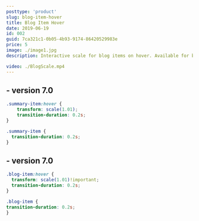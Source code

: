 ```yaml
---
posttype: 'product'
slug: blog-item-hover
title: Blog Item Hover
date: 2019-06-19
id: 002
guid: 7ca321c1-0b05-4b93-9174-86420529983e
price: 5
image: ./image1.jpg
description: Interactive scale for blog items on hover. Available for both Squarespace 7.0 & 7.1 official templates.

video: ./BlogScale.mp4
---
```

## - version 7.0
```css
.summary-item:hover {
    transform: scale(1.01);
    transition-duration: 0.2s;
}

.summary-item {
  transition-duration: 0.2s;
}
```

## - version 7.0
```css
.blog-item:hover {
  transform: scale(1.01)!important;
  transition-duration: 0.2s;
}

.blog-item {
transition-duration: 0.2s;
}
```